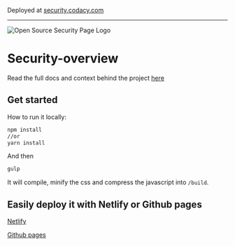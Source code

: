 Deployed at [security.codacy.com](https://security.codacy.com)



-----------

![Open Source Security Page Logo](https://s3-eu-west-1.amazonaws.com/sqreen-assets/logos/open-source-security-page.png)

# Security-overview

Read the full docs and context behind the project [here](https://www.sqreen.io/resources/security-page)

## Get started

How to run it locally:
```bash
npm install
//or
yarn install
```
And then
```bash
gulp
```
It will compile, minify the css and compress the javascript into `/build`.

## Easily deploy it with Netlify or Github pages

[Netlify](https://www.sqreen.io/resources/security-page#how-to-deploy-it-with-netlify)

[Github pages](https://www.sqreen.io/resources/security-page#how-to-deploy-it-with-github-pages)
